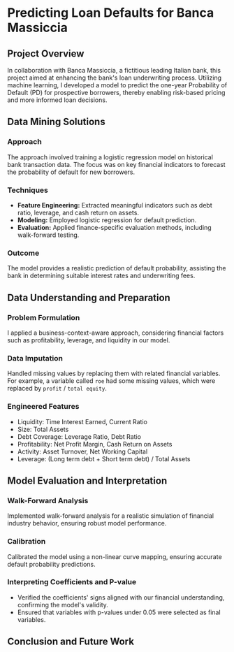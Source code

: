 # Predicting Loan Defaults for Banca Massiccia

## Project Overview
In collaboration with Banca Massiccia, a fictitious leading Italian bank, this project aimed at enhancing the bank's loan underwriting process. Utilizing machine learning, I developed a model to predict the one-year Probability of Default (PD) for prospective borrowers, thereby enabling risk-based pricing and more informed loan decisions.

## Data Mining Solutions

### Approach
The approach involved training a logistic regression model on historical bank transaction data. The focus was on key financial indicators to forecast the probability of default for new borrowers.

### Techniques
- **Feature Engineering:** Extracted meaningful indicators such as debt ratio, leverage, and cash return on assets.
- **Modeling:** Employed logistic regression for default prediction.
- **Evaluation:** Applied finance-specific evaluation methods, including walk-forward testing.

### Outcome
The model provides a realistic prediction of default probability, assisting the bank in determining suitable interest rates and underwriting fees.

## Data Understanding and Preparation

### Problem Formulation
I applied a business-context-aware approach, considering financial factors such as profitability, leverage, and liquidity in our model.

### Data Imputation
Handled missing values by replacing them with related financial variables. For example, a variable called `roe` had some missing values, which were replaced by `profit` / `total equity`.

### Engineered Features
- Liquidity: Time Interest Earned, Current Ratio
- Size: Total Assets
- Debt Coverage: Leverage Ratio, Debt Ratio
- Profitability: Net Profit Margin, Cash Return on Assets
- Activity: Asset Turnover, Net Working Capital
- Leverage: (Long term debt + Short term debt) / Total Assets

## Model Evaluation and Interpretation

### Walk-Forward Analysis
Implemented walk-forward analysis for a realistic simulation of financial industry behavior, ensuring robust model performance.

### Calibration
Calibrated the model using a non-linear curve mapping, ensuring accurate default probability predictions.

### Interpreting Coefficients and P-value
* Verified the coefficients' signs aligned with our financial understanding, confirming the model's validity.
* Ensured that variables with p-values under 0.05 were selected as final variables.

## Conclusion and Future Work

